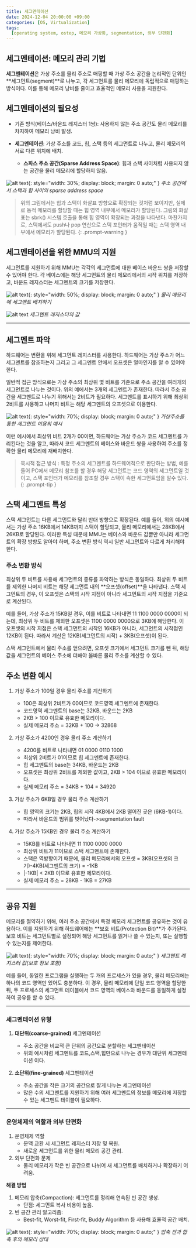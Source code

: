 ```yaml
---
title: 세그멘테이션
date: 2024-12-04 20:00:00 +09:00
categories: [OS, Virtualization]
tags:
  [operating system, ostep, 메모리 가상화, segmentation, 외부 단편화]
---
```


## **세그멘테이션: 메모리 관리 기법**

**세그멘테이션**은 가상 주소를 물리 주소로 매핑할 때 가상 주소 공간을 논리적인 단위인 **세그먼트(segment)**로 나누고, 각 세그먼트를 물리 메모리에 독립적으로 매핑하는 방식이다. 이를 통해 메모리 낭비를 줄이고 효율적인 메모리 사용을 지원한다.

## **세그멘테이션의 필요성**
- 기존 방식(베이스/바운드 레지스터 1쌍): 사용하지 않는 주소 공간도 물리 메모리를 차지하여 메모리 낭비 발생.

- **세그멘테이션**: 가상 주소를 코드, 힙, 스택 등의 세그먼트로 나누고, 물리 메모리의 서로 다른 위치에 배치.
    - **스파스 주소 공간(Sparse Address Space)**: 힙과 스택 사이처럼 사용되지 않는 공간을 물리 메모리에 할당하지 않음.

![alt text](/assets/img/OS/세그멘테이션/image.png){: style="width: 30%; display: block; margin: 0 auto;" }
_주소 공간에서 스택과 힙 사이의 sparse address space_

> 위의 그림에서는 힙과 스택이 화살표 방향으로 확장되는 것처럼 보이지만, 실제로 동적 메모리를 할당할 때는 힙 영역 내부에서 메모리가 할당된다. 그림의 화살표는 sbrk() 시스템 호출을 통해 힙 영역이 확장되는 과정을 나타낸다. 마찬가지로, 스택에서도 push나 pop 연산으로 스택 포인터가 움직일 때는 스택 영역 내부에서 메모리가 할당된다.
{: .prompt-warning }

## **세그멘테이션을 위한 MMU의 지원**
세그먼트를 지원하기 위해 MMU는 각각의 세그먼트에 대한 베이스 바운드 쌍을 저장할 수 있어야 한다. 각 베이스에는 해당 세그먼트의 물리 메모리에서의 시작 위치를 저장하고, 바운드 레지스터는 세그멘트의 크기를 저장한다.

![alt text](/assets/img/OS/세그멘테이션/image-1.png){: style="width: 50%; display: block; margin: 0 auto;" }
_물리 메모리에 세그멘트 배치하기_

![alt text](/assets/img/OS/세그멘테이션/image-2.png)
_세그멘트 레지스터의 값_

--- 
## **세그멘트 파악**
하드웨어는 변환을 위해 세그먼트 레지스터를 사용한다. 하드웨어는 가상 주소가 어느 세그멘트를 참조하는지 그리고 그 세그멘트 안에서 오프셋은 얼마인지를 알 수 있어야 한다.

일반적 접근 방식으로는 가상 주소의 최상위 몇 비트를 기준으로 주소 공간을 여러개의 세그먼트로 나누는 것이다. 위의 예에서는 3개의 세그멘트가 존재한다. 따라서 주소 공간을 세그멘트로 나누기 위해서는 2비트가 필요하다. 세그멘트를 표시하기 위해 최상위 2비트를 사용하고 나머지 비트는 해당 세그멘트의 오프셋으로 이용한다.

![alt text](/assets/img/OS/세그멘테이션/image-3.png){: style="width: 70%; display: block; margin: 0 auto;" }
_가상주소를 통한 세그먼트 이용의 예시_

이런 예시에서 최상위 비트 2개가 00이면, 하드웨어는 가상 주소가 코드 세그멘트를 가리킨다는 것을 알고, 따라서 코드 세그멘트의 베이스와 바운드 쌍을 사용하여 주소를 정확한 물리 메모리에 재배치한다.

> 묵시적 접근 방식 : 특정 주소의 세그멘트를 하드웨어적으로 판단하는 방법, 예를 들어 PC에서 메모리 참조를 할 경우 해당 세그먼트는 코드 영역의 세그먼트일 것이고, 스택 포인터가 메모리를 참조할 경우 스택이 속한 세그먼트임을 알수 있다.
{: .prompt-tip }


## **스택 세그멘트 특성**
스택 세그먼트는 다른 세그먼트와 달리 반대 방향으로 확장된다. 예를 들어, 위의 예시에서는 가상 주소 16KB에서 14KB까지 스택이 할당되고, 물리 메모리에서는 28KB에서 26KB로 할당된다. 이러한 특성 때문에 MMU는 베이스와 바운드 값뿐만 아니라 세그먼트의 확장 방향도 알아야 하며, 주소 변환 방식 역시 일반 세그먼트와 다르게 처리해야 한다.

### 주소 변환 방식
최상위 두 비트를 사용해 세그먼트의 종류를 파악하는 방식은 동일하다. 최상위 두 비트를 제외한 나머지 비트는 해당 세그먼트 내의 **오프셋(offset)**을 나타낸다. 스택 세그먼트의 경우, 이 오프셋은 스택의 시작 지점이 아니라 세그먼트의 시작 지점을 기준으로 계산된다.

예를 들어, 가상 주소가 15KB일 경우, 이를 비트로 나타내면 11 1100 0000 0000이 되는데, 최상위 두 비트를 제외한 오프셋은 1100 0000 0000으로 3KB에 해당한다. 이 오프셋의 시작 지점은 스택 세그먼트의 시작인 16KB가 아니라, 세그먼트의 시작점인 12KB이 된다. 따라서 계산은 12KB(세그먼트의 시작) + 3KB(오프셋)이 된다.

스택 세그먼트에서 물리 주소를 얻으려면, 오프셋 크기에서 세그먼트 크기를 뺀 뒤, 해당 값을 세그먼트의 베이스 주소에 더해야 올바른 물리 주소를 계산할 수 있다.

## **주소 변환 예시**

1. 가상 주소가 100일 경우 물리 주소를 계산하기
    - 100은 최상위 2비트가 00이므로 코드영역 세그멘트에 존재한다.
    - 코드영역 세그멘트의 base는 32KB, 바운드는 2KB
    - 2KB > 100 이므로 유효한 메모리이다.
    - 실제 메모리 주소 = 32KB + 100 -> 32868

2. 가상 주소가 4200인 경우 물리 주소 계산하기
    - 4200를 비트로 나타내면 01 0000 0110 1000
    - 최상위 2비트가 01이므로 힙 세그멘트에 존재한다.
    - 힙 세그멘트의 base는 34KB, 바운드는 2KB
    - 오프셋은 최상위 2비트를 제외한 값이고, 2KB > 104 이므로 유효한 메모리이다.
    - 실제 메모리 주소 = 34KB + 104 = 34920

3. 가상 주소가 6KB일 경우 물리 주소 계산하기
    - 힙 영역의 크기는 2KB, 힙의 시작 4KB에서 2KB 떨어진 곳은 (6KB-1)이다. 
    - 따라서 바운드의 범위를 벗어났다->segmentation fault

4. 가상 주소가 15KB인 경우 물리 주소 계산하기
    - 15KB를 비트로 나타내면 11 1100 0000 0000
    - 최상위 비트가 11이므로 스택 세그멘트에 존재한다.
    - 스택은 역방향이기 때문에, 물리 메모리에서의 오프셋 = 3KB(오프셋의 크기)-4KB(세그멘트의 크기) = -1KB
    - \|-1KB\| < 2KB 이므로 유효한 메모리이다.
    - 실제 메모리 주소 = 28KB - 1KB = 27KB

---

## **공유 지원**

메모리를 절약하기 위해, 여러 주소 공간에서 특정 메모리 세그먼트를 공유하는 것이 유용하다. 이를 지원하기 위해 하드웨어에는 **보호 비트(Protection Bit)**가 추가된다. 보호 비트는 세그먼트별로 설정되어 해당 세그먼트를 읽거나 쓸 수 있는지, 또는 실행할 수 있는지를 제어한다.

![alt text](/assets/img/OS/세그멘테이션/image-4.png){: style="width: 70%; display: block; margin: 0 auto;" }
_세그멘트 레지스터 값(보호 정보 포함)_

예를 들어, 동일한 프로그램을 실행하는 두 개의 프로세스가 있을 경우, 물리 메모리에는 하나의 코드 영역만 있어도 충분하다. 이 경우, 물리 메모리에 단일 코드 영역을 할당한 뒤, 두 프로세스의 세그먼트 테이블에서 코드 영역의 베이스와 바운드를 동일하게 설정하여 공유를 할 수 있다.

---
### **세그멘테이션 유형**

1. **대단위(coarse-grained)** 세그멘테이션
    - 주소 공간을 비교적 큰 단위의 공간으로 분할하는 세그멘테이션
    - 위의 예시처럼 세그멘트를 코드,스택,힙만으로 나누는 경우가 대단위 세그멘테이션 이다.

2. **소단위(fine-grained)** 세그멘테이션
    - 주소 공간을 작은 크기의 공간으로 잘게 나누는 세그멘테이션
    - 많은 수의 세그멘트를 지원하기 위해 여러 세그멘트의 정보를 메모리에 저장할 수 있는 세그멘트 테이블이 필요하다.

---
### 운영체제의 역할과 외부 단편화

1. 운영체제 역할
    - 문맥 교환 시 세그먼트 레지스터 저장 및 복원.
    - 새로운 세그먼트를 위한 물리 메모리 공간 관리.
2. 외부 단편화 문제
    - 물리 메모리가 작은 빈 공간으로 나뉘어 새 세그먼트를 배치하거나 확장하기 어려움.

**해결 방법**
1. 메모리 압축(Compaction): 세그먼트를 정리해 연속된 빈 공간 생성.
    - 단점: 세그먼트 복사 비용이 높음.
2. 빈 공간 관리 알고리즘:
    - Best-fit, Worst-fit, First-fit, Buddy Algorithm 등 사용해 효율적 공간 배치.

![alt text](/assets/img/OS/세그멘테이션/image-5.png){: style="width: 70%; display: block; margin: 0 auto;" }
_압축 전과 합축 후의 메모리 상태_
